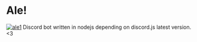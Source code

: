 # Ale!
[![ale1](https://media.discordapp.net/attachments/551760387490709515/573239523660660747/banner1.png)](https://alebot.ml/)
Discord bot written in nodejs depending on discord.js latest version. <3
